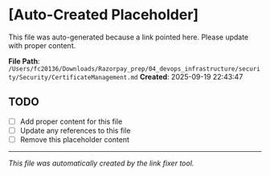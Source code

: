 # [Auto-Created Placeholder]

This file was auto-generated because a link pointed here.
Please update with proper content.

**File Path**: `/Users/fc20136/Downloads/Razorpay_prep/04_devops_infrastructure/security/Security/CertificateManagement.md`
**Created**: 2025-09-19 22:43:47

## TODO
- [ ] Add proper content for this file
- [ ] Update any references to this file
- [ ] Remove this placeholder content

---
*This file was automatically created by the link fixer tool.*
